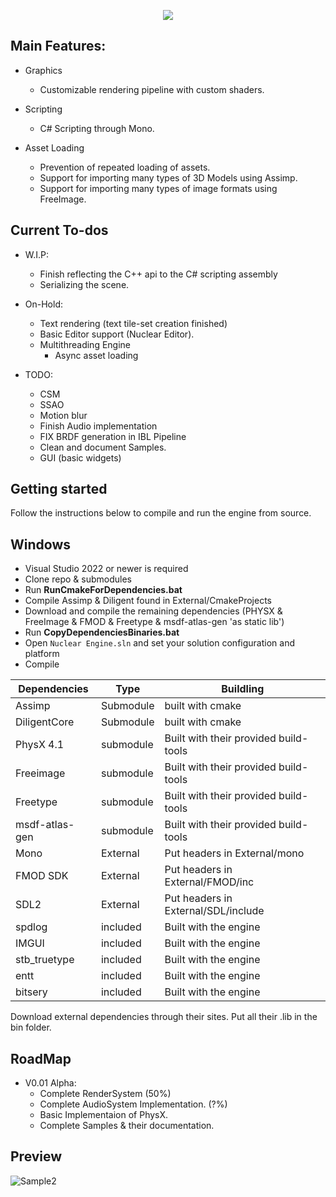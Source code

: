 <p align="center">
  <img src="https://user-images.githubusercontent.com/11663821/206862862-6e1c396d-f782-43e8-bbc1-1bb7f8a38184.png">
</p>

## Main Features:
  - Graphics
    - Customizable rendering pipeline with custom shaders.
	
  - Scripting 
    - C# Scripting through Mono.

  - Asset Loading
  	- Prevention of repeated loading of assets.
    - Support for importing many types of 3D Models using Assimp.
	- Support for importing many types of image formats using FreeImage.


## Current To-dos 
  - W.I.P:
	- Finish reflecting the C++ api to the C# scripting assembly
	- Serializing the scene.
	
  - On-Hold:
    - Text rendering (text tile-set creation finished)
	- Basic Editor support (Nuclear Editor).
	- Multithreading Engine
		- Async asset loading
		
  - TODO:
  	- CSM
	- SSAO
	- Motion blur
    - Finish Audio implementation
	- FIX BRDF generation in IBL Pipeline
	- Clean and document Samples.
	- GUI (basic widgets)
		
	
## Getting started

Follow the instructions below to compile and run the engine from source.

## Windows

* Visual Studio 2022 or newer is required
* Clone repo & submodules
* Run **RunCmakeForDependencies.bat**
* Compile Assimp & Diligent found in External/CmakeProjects
* Download and compile the remaining dependencies (PHYSX & FreeImage & FMOD & Freetype & msdf-atlas-gen 'as static lib')
* Run **CopyDependenciesBinaries.bat**
* Open `Nuclear Engine.sln` and set your solution configuration and platform
* Compile 


| Dependencies | Type | Buildling |
| ------ | ------ | ------ |
| Assimp | Submodule | built with cmake |
| DiligentCore | Submodule | built with cmake |
| PhysX 4.1 | submodule | Built with their provided build-tools |
| Freeimage | submodule | Built with their provided build-tools |
| Freetype | submodule | Built with their provided build-tools |
| msdf-atlas-gen | submodule | Built with their provided build-tools |
| Mono | External | Put headers in External/mono |
| FMOD SDK | External | Put headers in External/FMOD/inc  |
| SDL2 | External | Put headers in External/SDL/include |
| spdlog | included | Built with the engine |
| IMGUI | included | Built with the engine |
| stb_truetype | included | Built with the engine |
| entt | included | Built with the engine |
| bitsery | included | Built with the engine |

Download external dependencies through their sites.
Put all their .lib in the bin folder.

## RoadMap
  - V0.01 Alpha:
    - Complete RenderSystem (50%) 
	- Complete AudioSystem Implementation. (?%)
	- Basic Implementaion of PhysX.
	- Complete Samples & their documentation.

## Preview

![Sample2](Sample2.gif "Sample2 Demo Logo") 
